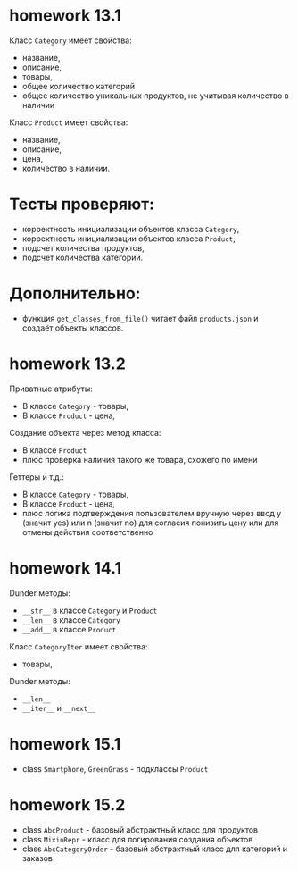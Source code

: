 # homework 13.1

Класс `Category` имеет свойства:

- название,
- описание,
- товары,
- общее количество категорий
- общее количество уникальных продуктов, не учитывая количество в наличии

Класс `Product` имеет свойства:

- название,
- описание,
- цена,
- количество в наличии.



# Тесты проверяют:

- корректность инициализации объектов класса `Category`,
- корректность инициализации объектов класса `Product`,
- подсчет количества продуктов,
- подсчет количества категорий.


# Дополнительно:

- функция `get_classes_from_file()` читает файл `products.json` и создаёт объекты классов.


# homework 13.2

Приватные атрибуты:

- В классе `Category` - товары,
- В классе `Product` - цена,

Создание объекта через метод класса:

- В классе `Product`
- плюс проверка наличия такого же товара, схожего по имени

Геттеры и т.д.:

- В классе `Category` - товары,
- В классе `Product` - цена,
- плюс логика подтверждения пользователем вручную через ввод y  (значит yes) или 
n (значит no) для согласия понизить цену или для отмены действия соответственно



# homework 14.1

Dunder методы:

- `__str__` в классе `Category` и `Product` 
- `__len__` в классе `Category`
- `__add__` в классе `Product`

Класс `CategoryIter` имеет свойства:

- товары,

Dunder методы:

- `__len__`
- `__iter__` и `__next__`


# homework 15.1

- class `Smartphone`, `GreenGrass` - подклассы `Product`


# homework 15.2

- class `AbcProduct` - базовый абстрактный класс для продуктов
- class `MixinRepr` - класс для логирования создания объектов
- class `AbcCategoryOrder` - базовый абстрактный класс для категорий и заказов

